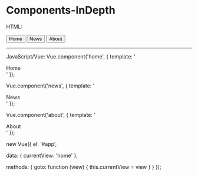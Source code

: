 # Components-InDepth
HTML:
<div id="app"> 
  <button @click="goto('home')">Home</button> 
  <button @click="goto('news')">News</button> 
  <button @click="goto('about')">About</button>
  <hr>
  <component :is="currentView"></component>
</div>

<script src="https://unpkg.com/vue/dist/vue.js"></script>

JavaScript/Vue:
Vue.component('home', {
  template: '<div>Home</div>'
});

Vue.component('news', {
  template: '<div>News</div>'
});

Vue.component('about', {
  template: '<div>About</div>'
});

new Vue({
  el: '#app',
  
  data: {
    currentView: 'home'
  },
  
  methods: {
    goto: function (view) {
      this.currentView = view
    }
  }
});
